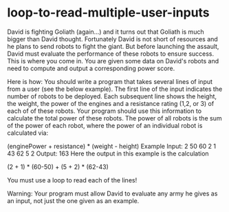 # loop-to-read-multiple-user-inputs

David is fighting Goliath (again...) and it turns out that Goliath is much bigger than David thought. Fortunately David is not short of resources and he plans to send robots to fight the giant. But before launching the assault, David must evaluate the performance of these robots to ensure success. This is where you come in. You are given some data on David's robots and need to compute and output a corresponding power score.

Here is how: You should write a program that takes several lines of input from a user (see the below example). The first line of the input indicates the number of robots to be deployed. Each subsequent line shows the height, the weight, the power of the engines and a resistance rating (1,2, or 3) of each of of these robots. Your program should use this information to calculate the total power of these robots. The power of all robots is the sum of the power of each robot, where the power of an individual robot is calculated via:

(enginePower + resistance) * (weight - height)
Example
Input:
2
50 60 2 1
43 62 5 2
Output:
163
Here the output in this example is the calculation

(2 + 1) * (60-50) + (5 + 2) * (62-43)

You must use a loop to read each of the lines!

Warning: Your program must allow David to evaluate any army he gives as an input, not just the one given as an example.
